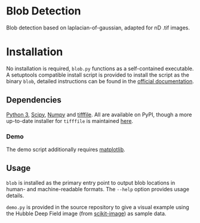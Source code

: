 # Blob Detection

Blob detection based on laplacian-of-gaussian, adapted for nD .tif images.

# Installation

No installation is required, `blob.py` functions as a self-contained executable.
A setuptools compatible install script is provided to install the script as the
binary `blob`, detailed instructions can be found in the
[official documentation][setuptools].

## Dependencies

[Python 3][python], [Scipy][scipy], [Numpy][numpy] and [tifffile][tifffile]. All
are available on PyPI, though a more up-to-date installer for `tifffile` is
maintained [here](https://github.com/kwohlfahrt/tifffile).

### Demo

The demo script additionally requires [matplotlib][matplotlib].

## Usage

`blob` is installed as the primary entry point to output blob locations in
human- and machine-readable formats. The `--help` option provides usage details.

`demo.py` is provided in the source repository to give a visual example using
the Hubble Deep Field image (from [scikit-image][skimage]) as sample data.

[setuptools]: https://docs.python.org/3.3/install/#the-new-standard-distutils
[Python]: https://python.org
[Scipy]: https://scipy.org
[Numpy]: https://www.numpy.org
[tifffile]: http://www.lfd.uci.edu/~gohlke/code/tifffile.py.html
[matplotlib]: http://matplotlib.org
[skimage]: http://scikit-image.org
